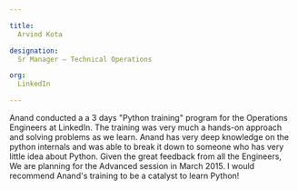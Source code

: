 ```yaml
---

title:
  Arvind Kota

designation:
  Sr Manager – Technical Operations

org:
  LinkedIn

---
```


Anand conducted a a 3 days "Python training" program for the Operations Engineers at
LinkedIn. The training was very much a hands-on approach and solving problems as we learn.
Anand has very deep knowledge on the python internals and was able to break it down to
someone who has very little idea about Python. Given the great feedback from all the Engineers,
We are planning for the Advanced session in March 2015. I would recommend Anand's training
to be a catalyst to learn Python!
